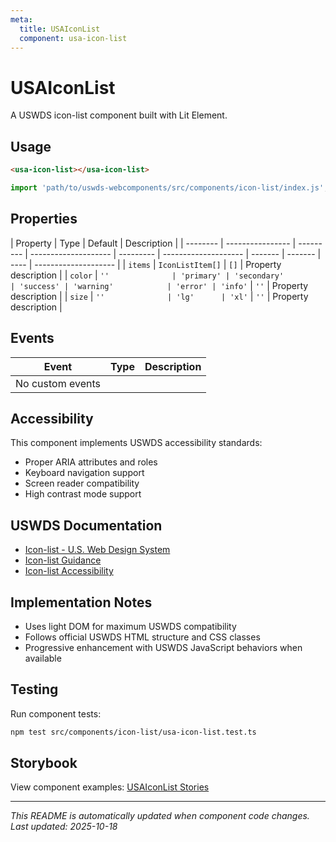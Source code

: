 ```yaml
---
meta:
  title: USAIconList
  component: usa-icon-list
---
```


# USAIconList

A USWDS icon-list component built with Lit Element.

## Usage

```html
<usa-icon-list></usa-icon-list>
```

```javascript
import 'path/to/uswds-webcomponents/src/components/icon-list/index.js';
```

## Properties

| Property | Type             | Default   | Description          |
| -------- | ---------------- | --------- | -------------------- | --------- | -------------------- | ------- | ------- | ---- | -------------------- |
| `items`  | `IconListItem[]` | `[]`      | Property description |
| `color`  | `''              | 'primary' | 'secondary'          | 'success' | 'warning'            | 'error' | 'info'` | `''` | Property description |
| `size`   | `''              | 'lg'      | 'xl'`                | `''`      | Property description |

## Events

| Event            | Type | Description |
| ---------------- | ---- | ----------- |
| No custom events |      |             |

## Accessibility

This component implements USWDS accessibility standards:

- Proper ARIA attributes and roles
- Keyboard navigation support
- Screen reader compatibility
- High contrast mode support

## USWDS Documentation

- [Icon-list - U.S. Web Design System](https://designsystem.digital.gov/components/icon-list/)
- [Icon-list Guidance](https://designsystem.digital.gov/components/icon-list/#guidance)
- [Icon-list Accessibility](https://designsystem.digital.gov/components/icon-list/#accessibility)

## Implementation Notes

- Uses light DOM for maximum USWDS compatibility
- Follows official USWDS HTML structure and CSS classes
- Progressive enhancement with USWDS JavaScript behaviors when available

## Testing

Run component tests:

```bash
npm test src/components/icon-list/usa-icon-list.test.ts
```

## Storybook

View component examples: [USAIconList Stories](http://localhost:6006/?path=/story/components-icon-list)

---

_This README is automatically updated when component code changes._
_Last updated: 2025-10-18_
